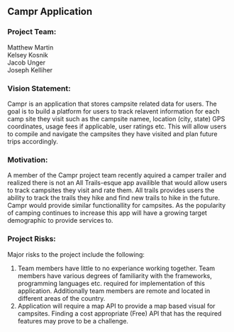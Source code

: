 ## Campr Application

### Project Team:
Matthew Martin\
Kelsey Kosnik\
Jacob Unger\
Joseph Kelliher


### Vision Statement:
Campr is an application that stores campsite related data for users. The goal is to build a platform for users to track relavent information for each camp site they visit such as the campsite namee, location (city, state) GPS coordinates, usage fees if applicable, user ratings etc. This will allow users to compile and navigate the campsites they have visited and plan future trips accordingly.


### Motivation:
A member of the Campr project team recently aquired a camper trailer and realized there is not an All Trails-esque app availible that would allow users to track campsites they visit and rate them. All trails provides users the ability to track the trails they hike and find new trails to hike in the future. Campr would provide similar functionallity for campsites. As the popularity of camping continues to increase this app will have a growing target demographic to provide services to. 


### Project Risks:
Major risks to the project include the following:
1. Team members have little to no experiance working together. Team members have various degrees of familiarity with the frameworks, programming languages etc. required for implementation of this application. Additionally team members are remote and located in different areas of the country.
2. Application will require a map API to provide a map based visual for campsites. Finding a cost appropriate (Free) API that has the required features may prove to be a challenge. 


